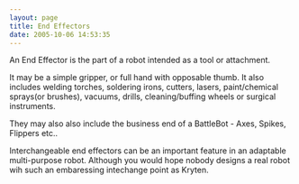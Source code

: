 ```yaml
---
layout: page
title: End Effectors
date: 2005-10-06 14:53:35
---
```

<p>An End Effector is the part of a robot intended as a tool or attachment.
</p>
<p>It may be a simple gripper, or full hand with opposable thumb.  It also includes welding torches, soldering irons, cutters, lasers, paint/chemical sprays(or brushes), vacuums, drills, cleaning/buffing wheels or surgical instruments.
</p>
<p>They may also also include the business end of a BattleBot - Axes, Spikes, Flippers etc..
</p>
<p>Interchangeable end effectors can be an important feature in an adaptable multi-purpose robot. Although you would hope nobody designs a real robot wih such an embaressing intechange point as Kryten.
</p>

